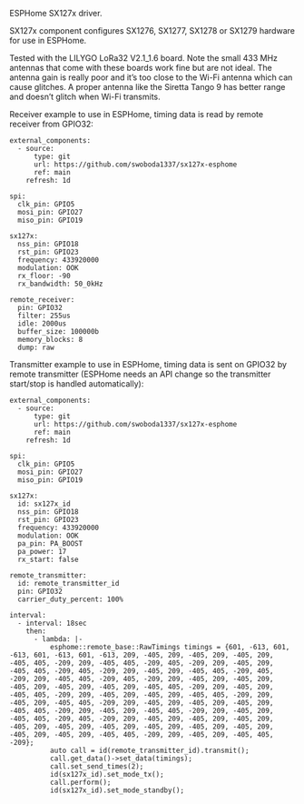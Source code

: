 ESPHome SX127x driver.

SX127x component configures SX1276, SX1277, SX1278 or SX1279 hardware for use in ESPHome. 

Tested with the LILYGO LoRa32 V2.1_1.6 board. Note the small 433 MHz antennas that come with these boards work fine but are not ideal. The antenna gain is really poor and it’s too close to the Wi-Fi antenna which can cause glitches. A proper antenna like the Siretta Tango 9 has better range and doesn’t glitch when Wi-Fi transmits.

Receiver example to use in ESPHome, timing data is read by remote receiver from GPIO32:
    
    external_components:
      - source:
          type: git
          url: https://github.com/swoboda1337/sx127x-esphome
          ref: main
        refresh: 1d
   
    spi:
      clk_pin: GPIO5
      mosi_pin: GPIO27
      miso_pin: GPIO19
    
    sx127x:
      nss_pin: GPIO18
      rst_pin: GPIO23
      frequency: 433920000
      modulation: OOK
      rx_floor: -90
      rx_bandwidth: 50_0kHz

    remote_receiver:
      pin: GPIO32
      filter: 255us
      idle: 2000us
      buffer_size: 100000b
      memory_blocks: 8
      dump: raw

Transmitter example to use in ESPHome, timing data is sent on GPIO32 by remote transmitter (ESPHome needs an API change so the transmitter start/stop is handled automatically):

    external_components:
      - source:
          type: git
          url: https://github.com/swoboda1337/sx127x-esphome
          ref: main
        refresh: 1d

    spi:
      clk_pin: GPIO5
      mosi_pin: GPIO27
      miso_pin: GPIO19

    sx127x:
      id: sx127x_id
      nss_pin: GPIO18
      rst_pin: GPIO23
      frequency: 433920000
      modulation: OOK
      pa_pin: PA_BOOST
      pa_power: 17
      rx_start: false

    remote_transmitter:
      id: remote_transmitter_id
      pin: GPIO32
      carrier_duty_percent: 100%

    interval:
      - interval: 18sec
        then:
          - lambda: |-
              esphome::remote_base::RawTimings timings = {601, -613, 601, -613, 601, -613, 601, -613, 209, -405, 209, -405, 209, -405, 209, -405, 405, -209, 209, -405, 405, -209, 405, -209, 209, -405, 209, -405, 405, -209, 405, -209, 209, -405, 209, -405, 405, -209, 405, -209, 209, -405, 405, -209, 405, -209, 209, -405, 209, -405, 209, -405, 209, -405, 209, -405, 209, -405, 405, -209, 209, -405, 209, -405, 405, -209, 209, -405, 209, -405, 209, -405, 405, -209, 209, -405, 209, -405, 405, -209, 209, -405, 209, -405, 209, -405, 209, -405, 405, -209, 209, -405, 209, -405, 405, -209, 209, -405, 209, -405, 405, -209, 405, -209, 209, -405, 209, -405, 209, -405, 209, -405, 209, -405, 209, -405, 209, -405, 209, -405, 209, -405, 209, -405, 209, -405, 209, -405, 405, -209, 209, -405, 209, -405, 405, -209};
              auto call = id(remote_transmitter_id).transmit();
              call.get_data()->set_data(timings);
              call.set_send_times(2);
              id(sx127x_id).set_mode_tx();
              call.perform();
              id(sx127x_id).set_mode_standby();
